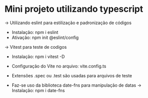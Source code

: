 # Mini projeto utilizando typescript

-> Utilizando eslint para estilização e padronização de códigos
  * Instalação: npm i eslint
  * Ativação: npm init @eslint/config

-> Vitest para teste de codigos
  * Instalação: npm i vitest -D
  * Configuração do Vite no arquivo: vite.config.ts

* Extensões .spec ou .test são usadas para arquivos de teste
* Faz-se uso da biblioteca date-fns para manipulação de datas
  -> Instalação: npm i date-fns